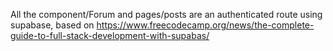 All the component/Forum and pages/posts are an authenticated route using supabase, based on https://www.freecodecamp.org/news/the-complete-guide-to-full-stack-development-with-supabas/
